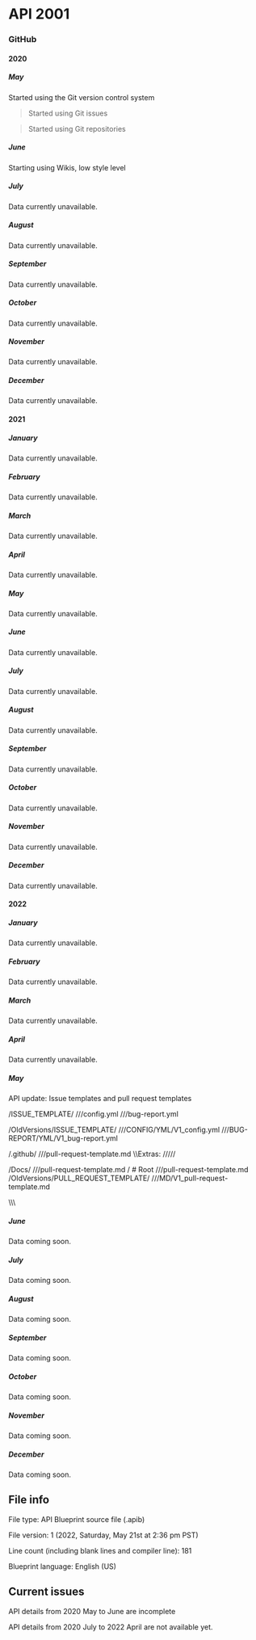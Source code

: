 
# API 2001

### GitHub

#### 2020

##### May

Started using the Git version control system

> Started using Git issues

> Started using Git repositories

##### June

Starting using Wikis, low style level

##### July

Data currently unavailable.

##### August

Data currently unavailable.

##### September

Data currently unavailable.

##### October

Data currently unavailable.

##### November

Data currently unavailable.

##### December

Data currently unavailable.

#### 2021

##### January

Data currently unavailable.

##### February

Data currently unavailable.

##### March

Data currently unavailable.

##### April

Data currently unavailable.

##### May

Data currently unavailable.

##### June

Data currently unavailable.

##### July

Data currently unavailable.

##### August

Data currently unavailable.

##### September

Data currently unavailable.

##### October

Data currently unavailable.

##### November

Data currently unavailable.

##### December

Data currently unavailable.

#### 2022

##### January

Data currently unavailable.

##### February

Data currently unavailable.

##### March

Data currently unavailable.

##### April

Data currently unavailable.

##### May

API update: Issue templates and pull request templates

/ISSUE_TEMPLATE/
///config.yml
///bug-report.yml

/OldVersions/ISSUE_TEMPLATE/
///CONFIG/YML/V1_config.yml
///BUG-REPORT/YML/V1_bug-report.yml

/.github/
///pull-request-template.md
\\\Extras:
/////

/Docs/
///pull-request-template.md
/ # Root
///pull-request-template.md
/OldVersions/PULL_REQUEST_TEMPLATE/
///MD/V1_pull-request-template.md

\\\\\

##### June

Data coming soon.

##### July

Data coming soon.

##### August

Data coming soon.

##### September

Data coming soon.

##### October

Data coming soon.

##### November

Data coming soon.

##### December

Data coming soon.

## File info

File type: API Blueprint source file (.apib)

File version: 1 (2022, Saturday, May 21st at 2:36 pm PST)

Line count (including blank lines and compiler line): 181

Blueprint language: English (US)

## Current issues

API details from 2020 May to June are incomplete

API details from 2020 July to 2022 April are not available yet.
